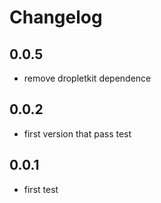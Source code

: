 Changelog
=========

0.0.5
-----
- remove dropletkit dependence

0.0.2
-----
- first version that pass test

0.0.1
-----
- first test
